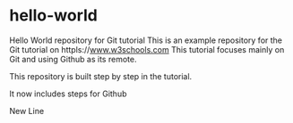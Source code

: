 # hello-world
Hello World repository for Git tutorial
This is an example repository for the Git tutorial on httpls://www.w3schools.com
This tutorial focuses mainly on Git and using Github as its remote.

This repository is built step by step in the tutorial.

It now includes steps for Github

New Line
